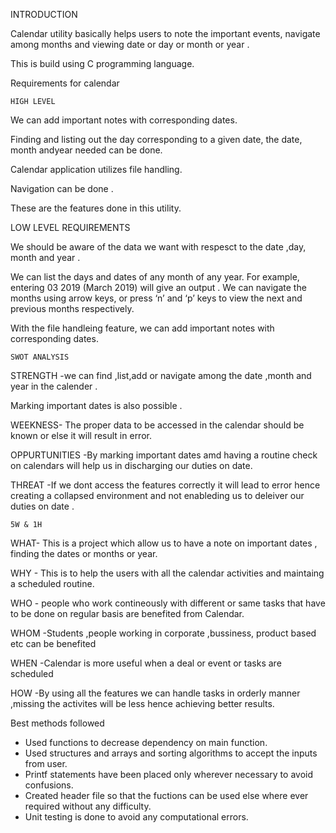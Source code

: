 INTRODUCTION

Calendar utility basically helps users to note the important events, navigate among months and viewing date or day or month or year .

This is build using C programming language.






Requirements for calendar 

    HIGH LEVEL
    
We can add important notes with corresponding dates.

Finding  and listing  out the day corresponding to a given date, the date,  month andyear needed can be done.

Calendar application utilizes file handling.

Navigation can be done .

These are the features done in this utility.

   LOW LEVEL REQUIREMENTS 
   
We should be aware of the data we want with respesct to the date ,day, month and year .

We can list the days and dates of any month of any year. For example, entering 03 2019 (March 2019) will give an output 
.
We can navigate the months using arrow keys, or press ‘n’ and ‘p’ keys to view the next and previous months respectively.

With the file handleing  feature, we can add important notes with corresponding dates.

    SWOT ANALYSIS
    
STRENGTH -we can find ,list,add or navigate among the date ,month and year in the calender .

Marking important dates is also possible .

WEEKNESS- The proper data to be accessed in the calendar should be known or else it will result in error.

OPPURTUNITIES -By marking important dates amd having a routine check on calendars will help us in discharging our duties on date.

THREAT -If we dont access the features correctly it will lead to error hence creating a collapsed environment and not enableding us to deleiver our duties on date .

    5W & 1H
WHAT- This is a project which allow us to have a note on important dates , finding the dates or months or year.

WHY - This is to help the users with all the calendar activities and maintaing a scheduled routine.

WHO  - people who work contineously with different or same tasks that have to be done on regular basis are benefited from Calendar.

WHOM -Students ,people working in corporate ,bussiness, product based etc can be benefited 

WHEN -Calendar is more useful when a deal or event or tasks are scheduled 

HOW -By using all the features we can handle tasks in orderly manner ,missing the activites will be less hence achieving better results.

Best methods followed
 * Used functions to decrease dependency on main function.
 * Used structures and arrays and sorting algorithms to accept the inputs from user.
 * Printf statements have been placed only wherever necessary to avoid confusions.
 * Created header file so that the fuctions can be used else where ever required without any difficulty.
 * Unit testing is done to avoid any computational errors.



